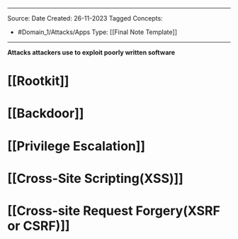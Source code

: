 - - -
Source:
Date Created:  26-11-2023
Tagged Concepts:
- #Domain_1/Attacks/Apps 
Type: [[Final Note Template]]
- - - 
**Attacks attackers use to exploit poorly written software**

# [[Rootkit]]
# [[Backdoor]]

# [[Privilege Escalation]]

# [[Cross-Site Scripting(XSS)]]
# [[Cross-site Request Forgery(XSRF or CSRF)]]